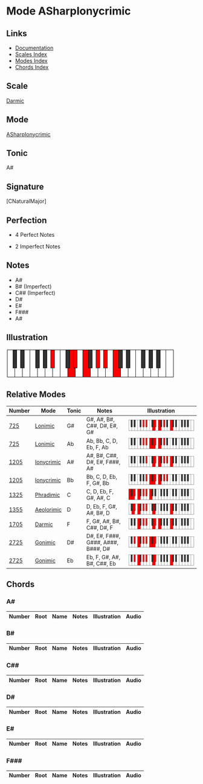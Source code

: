 # Mode ASharpIonycrimic

## Links

- [Documentation](index.md)
- [Scales Index](Scales.md)
- [Modes Index](Modes.md)
- [Chords Index](Chords.md)

## Scale

[Darmic](ScaleDarmic.md)

## Mode

[ASharpIonycrimic](ModeASharpIonycrimic.md)

## Tonic

A#

## Signature

[CNaturalMajor]

## Perfection

 - 4 Perfect Notes

 - 2 Imperfect Notes

## Notes

- A#
- B# (Imperfect)
- C## (Imperfect)
- D#
- E#
- F###
- A#

## Illustration

![ASharpIonycrimic](ModeASharpIonycrimic.png)

## Relative Modes

| Number | Mode | Tonic | Notes | Illustration |
|--------|------|-------|-------|--------------|
| [725](https://ianring.com/musictheory/scales/725) | [Lonimic](ModeLonimic.md) | G# | G#, A#, B#, C##, D#, E#, G# | ![GSharpLonimic](ModeGSharpLonimic.png) |
| [725](https://ianring.com/musictheory/scales/725) | [Lonimic](ModeLonimic.md) | Ab | Ab, Bb, C, D, Eb, F, Ab | ![AFlatLonimic](ModeAFlatLonimic.png) |
| [1205](https://ianring.com/musictheory/scales/1205) | [Ionycrimic](ModeIonycrimic.md) | A# | A#, B#, C##, D#, E#, F###, A# | ![ASharpIonycrimic](ModeASharpIonycrimic.png) |
| [1205](https://ianring.com/musictheory/scales/1205) | [Ionycrimic](ModeIonycrimic.md) | Bb | Bb, C, D, Eb, F, G#, Bb | ![BFlatIonycrimic](ModeBFlatIonycrimic.png) |
| [1325](https://ianring.com/musictheory/scales/1325) | [Phradimic](ModePhradimic.md) | C | C, D, Eb, F, G#, A#, C | ![CNaturalPhradimic](ModeCNaturalPhradimic.png) |
| [1355](https://ianring.com/musictheory/scales/1355) | [Aeolorimic](ModeAeolorimic.md) | D | D, Eb, F, G#, A#, B#, D | ![DNaturalAeolorimic](ModeDNaturalAeolorimic.png) |
| [1705](https://ianring.com/musictheory/scales/1705) | [Darmic](ModeDarmic.md) | F | F, G#, A#, B#, C##, D#, F | ![FNaturalDarmic](ModeFNaturalDarmic.png) |
| [2725](https://ianring.com/musictheory/scales/2725) | [Gonimic](ModeGonimic.md) | D# | D#, E#, F###, G###, A###, B###, D# | ![DSharpGonimic](ModeDSharpGonimic.png) |
| [2725](https://ianring.com/musictheory/scales/2725) | [Gonimic](ModeGonimic.md) | Eb | Eb, F, G#, A#, B#, C##, Eb | ![EFlatGonimic](ModeEFlatGonimic.png) |

## Chords

### A#

| Number | Root | Name | Notes | Illustration | Audio |
|--------|------|------|-------|--------------|-------|

### B#

| Number | Root | Name | Notes | Illustration | Audio |
|--------|------|------|-------|--------------|-------|

### C##

| Number | Root | Name | Notes | Illustration | Audio |
|--------|------|------|-------|--------------|-------|

### D#

| Number | Root | Name | Notes | Illustration | Audio |
|--------|------|------|-------|--------------|-------|

### E#

| Number | Root | Name | Notes | Illustration | Audio |
|--------|------|------|-------|--------------|-------|

### F###

| Number | Root | Name | Notes | Illustration | Audio |
|--------|------|------|-------|--------------|-------|

